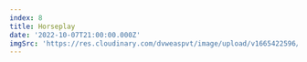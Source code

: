 ```yaml
---
index: 8
title: Horseplay
date: '2022-10-07T21:00:00.000Z'
imgSrc: 'https://res.cloudinary.com/dvweaspvt/image/upload/v1665422596/8_i78gfs.png'
---
```


